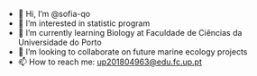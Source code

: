 - 👋 Hi, I’m @sofia-qo
- 👀 I’m interested in statistic program
- 🌱 I’m currently learning Biology at Faculdade de Ciências da Universidade do Porto
- 💞️ I’m looking to collaborate on future marine ecology projects
- 📫 How to reach me: up201804963@edu.fc.up.pt

<!---
sofia-qo/sofia-qo is a ✨ special ✨ repository because its `README.md` (this file) appears on your GitHub profile.
You can click the Preview link to take a look at your changes.
--->
